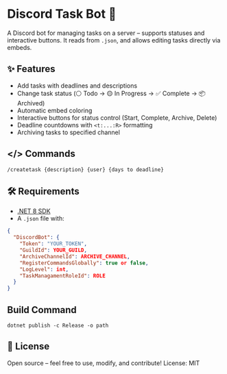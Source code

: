 # Discord Task Bot 📝

A Discord bot for managing tasks on a server – supports statuses and interactive buttons. It reads from `.json`, and allows editing tasks directly via embeds.

## ✨ Features

- Add tasks with deadlines and descriptions
- Change task status (⚪ Todo → 🟡 In Progress → ✅ Complete → 📦 Archived)
- Automatic embed coloring
- Interactive buttons for status control (Start, Complete, Archive, Delete)
- Deadline countdowns with `<t:...:R>` formatting
- Archiving tasks to specified channel

## </> Commands
```/createtask {description} {user} {days to deadline}```

## 🛠️ Requirements

- [.NET 8 SDK](https://dotnet.microsoft.com/en-us/download/dotnet/8.0)
- A `.json` file with:

```json
{
  "DiscordBot": {
    "Token": "YOUR_TOKEN",
    "GuildId": YOUR_GUILD,
    "ArchiveChannelId": ARCHIVE_CHANNEL,
    "RegisterCommandsGlobally": true or false,
    "LogLevel": int,
    "TaskManagamentRoleId": ROLE
  }
}
```

## Build Command
```dotnet publish -c Release -o path```

## 📝 License
Open source – feel free to use, modify, and contribute!
License: MIT
